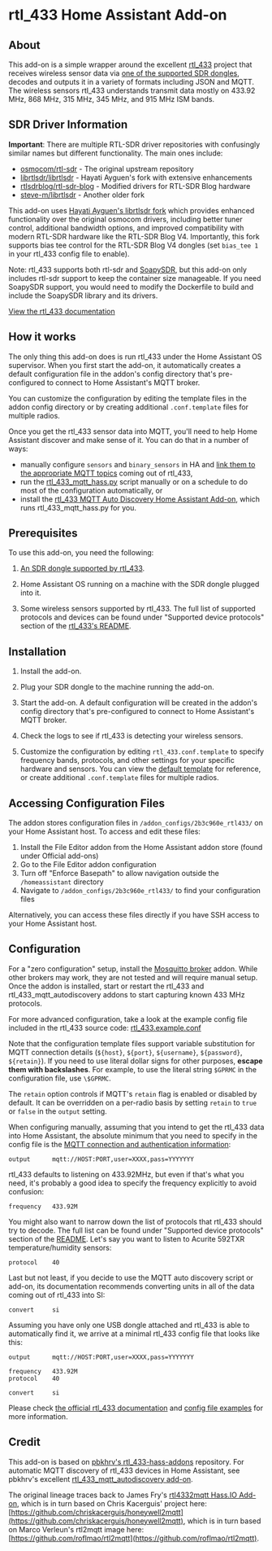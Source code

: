 # rtl_433 Home Assistant Add-on

## About

This add-on is a simple wrapper around the excellent [rtl_433](https://github.com/merbanan/rtl_433) project that receives wireless sensor data via [one of the supported SDR dongles](https://triq.org/rtl_433/HARDWARE.html), decodes and outputs it in a variety of formats including JSON and MQTT. The wireless sensors rtl_433 understands transmit data mostly on 433.92 MHz, 868 MHz, 315 MHz, 345 MHz, and 915 MHz ISM bands.

## SDR Driver Information

**Important**: There are multiple RTL-SDR driver repositories with confusingly similar names but different functionality. The main ones include:

- [osmocom/rtl-sdr](https://github.com/osmocom/rtl-sdr) - The original upstream repository
- [librtlsdr/librtlsdr](https://github.com/librtlsdr/librtlsdr) - Hayati Ayguen's fork with extensive enhancements
- [rtlsdrblog/rtl-sdr-blog](https://github.com/rtlsdrblog/rtl-sdr-blog) - Modified drivers for RTL-SDR Blog hardware
- [steve-m/librtlsdr](https://github.com/steve-m/librtlsdr) - Another older fork

This add-on uses [Hayati Ayguen's librtlsdr fork](https://github.com/librtlsdr/librtlsdr) which provides enhanced functionality over the original osmocom drivers, including better tuner control, additional bandwidth options, and improved compatibility with modern RTL-SDR hardware like the RTL-SDR Blog V4. Importantly, this fork supports bias tee control for the RTL-SDR Blog V4 dongles (set `bias_tee 1` in your rtl_433 config file to enable).

Note: rtl_433 supports both rtl-sdr and [SoapySDR](https://github.com/pothosware/SoapySDR), but this add-on only includes rtl-sdr support to keep the container size manageable. If you need SoapySDR support, you would need to modify the Dockerfile to build and include the SoapySDR library and its drivers.

[View the rtl_433 documentation](https://triq.org/rtl_433)

## How it works

The only thing this add-on does is run rtl_433 under the Home Assistant OS supervisor. When you first start the add-on, it automatically creates a default configuration file in the addon's config directory that's pre-configured to connect to Home Assistant's MQTT broker.

You can customize the configuration by editing the template files in the addon config directory or by creating additional `.conf.template` files for multiple radios.

Once you get the rtl_433 sensor data into MQTT, you'll need to help Home Assistant discover and make sense of it. You can do that in a number of ways:

  * manually configure `sensors` and `binary_sensors` in HA and [link them to the appropriate MQTT topics](https://www.home-assistant.io/integrations/sensor.mqtt/) coming out of rtl_433,
  * run the [rtl_433_mqtt_hass.py](https://github.com/merbanan/rtl_433/tree/master/examples/rtl_433_mqtt_hass.py) script manually or on a schedule to do most of the configuration automatically, or
  * install the [rtl_433 MQTT Auto Discovery Home Assistant Add-on](https://github.com/pbkhrv/rtl_433-hass-addons/tree/main/rtl_433_mqtt_autodiscovery), which runs rtl_433_mqtt_hass.py for you.

## Prerequisites

 To use this add-on, you need the following:

 1. [An SDR dongle supported by rtl_433](https://triq.org/rtl_433/HARDWARE.html).

 2. Home Assistant OS running on a machine with the SDR dongle plugged into it.

 3. Some wireless sensors supported by rtl_433. The full list of supported protocols and devices can be found under "Supported device protocols" section of the [rtl_433's README](https://github.com/merbanan/rtl_433/blob/master/README.md).

## Installation

 1. Install the add-on.

 2. Plug your SDR dongle to the machine running the add-on.

 3. Start the add-on. A default configuration will be created in the addon's config directory that's pre-configured to connect to Home Assistant's MQTT broker.

 4. Check the logs to see if rtl_433 is detecting your wireless sensors.

 5. Customize the configuration by editing `rtl_433.conf.template` to specify frequency bands, protocols, and other settings for your specific hardware and sensors. You can view the [default template](rtl_433.conf.template) for reference, or create additional `.conf.template` files for multiple radios.

## Accessing Configuration Files

The addon stores configuration files in `/addon_configs/2b3c960e_rtl433/` on your Home Assistant host. To access and edit these files:

1. Install the File Editor addon from the Home Assistant addon store (found under Official add-ons)
2. Go to the File Editor addon configuration
3. Turn off "Enforce Basepath" to allow navigation outside the `/homeassistant` directory
4. Navigate to `/addon_configs/2b3c960e_rtl433/` to find your configuration files

Alternatively, you can access these files directly if you have SSH access to your Home Assistant host.

## Configuration

For a "zero configuration" setup, install the [Mosquitto broker](https://github.com/home-assistant/addons/blob/master/mosquitto/DOCS.md) addon. While other brokers may work, they are not tested and will require manual setup. Once the addon is installed, start or restart the rtl_433 and rtl_433_mqtt_autodiscovery addons to start capturing known 433 MHz protocols.

For more advanced configuration, take a look at the example config file included in the rtl_433 source code: [rtl_433.example.conf](https://github.com/merbanan/rtl_433/blob/master/conf/rtl_433.example.conf)

Note that the configuration template files support variable substitution for MQTT connection details (`${host}`, `${port}`, `${username}`, `${password}`, `${retain}`). If you need to use literal dollar signs for other purposes, **escape them with backslashes**. For example, to use the literal string `$GPRMC` in the configuration file, use `\$GPRMC`.

The `retain` option controls if MQTT's `retain` flag is enabled or disabled by default. It can be overridden on a per-radio basis by setting `retain` to `true` or `false` in the `output` setting.

When configuring manually, assuming that you intend to get the rtl_433 data into Home Assistant, the absolute minimum that you need to specify in the config file is the [MQTT connection and authentication information](https://triq.org/rtl_433/OPERATION.html#mqtt-output):

```
output      mqtt://HOST:PORT,user=XXXX,pass=YYYYYYY
```

rtl_433 defaults to listening on 433.92MHz, but even if that's what you need, it's probably a good idea to specify the frequency explicitly to avoid confusion:

```
frequency   433.92M
```

You might also want to narrow down the list of protocols that rtl_433 should try to decode. The full list can be found under "Supported device protocols" section of the [README](https://github.com/merbanan/rtl_433/blob/master/README.md). Let's say you want to listen to Acurite 592TXR temperature/humidity sensors:

```
protocol    40
```

Last but not least, if you decide to use the MQTT auto discovery script or add-on, its documentation recommends converting units in all of the data coming out of rtl_433 into SI:

```
convert     si
```

Assuming you have only one USB dongle attached and rtl_433 is able to automatically find it, we arrive at a minimal rtl_433 config file that looks like this:

```
output      mqtt://HOST:PORT,user=XXXX,pass=YYYYYYY

frequency   433.92M
protocol    40

convert     si
```

Please check [the official rtl_433 documentation](https://triq.org/rtl_433) and [config file examples](https://github.com/merbanan/rtl_433/tree/master/conf) for more information.

## Credit

This add-on is based on [pbkhrv's rtl_433-hass-addons](https://github.com/pbkhrv/rtl_433-hass-addons) repository. For automatic MQTT discovery of rtl_433 devices in Home Assistant, see pbkhrv's excellent [rtl_433_mqtt_autodiscovery add-on](https://github.com/pbkhrv/rtl_433-hass-addons/tree/main/rtl_433_mqtt_autodiscovery).

The original lineage traces back to James Fry's [rtl4332mqtt Hass.IO Add-on](https://github.com/james-fry/hassio-addons/tree/master/rtl4332mqtt), which is in turn based on Chris Kacerguis' project here: [https://github.com/chriskacerguis/honeywell2mqtt](https://github.com/chriskacerguis/honeywell2mqtt), which is in turn based on Marco Verleun's rtl2mqtt image here: [https://github.com/roflmao/rtl2mqtt](https://github.com/roflmao/rtl2mqtt).